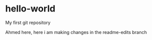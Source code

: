 # hello-world
My first git repository


Ahmed here, here i am making changes in the readme-edits branch
